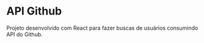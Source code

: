 # API Github

Projeto desenvolvido com React para fazer buscas de usuários consumindo API do Github.

